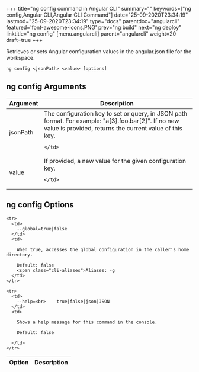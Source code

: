 +++
title="ng config command in Angular CLI"
summary=""
keywords=["ng config,Angular CLI,Angular CLI Command"]
date="25-09-2020T23:34:19"
lastmod="25-09-2020T23:34:19"
type="docs"
parentdoc="angularcli"
featured='font-awesome-icons.PNG'
prev="ng build"
next="ng deploy"
linktitle="ng config"
[menu.angularcli]
parent="angularcli"
weight=20
draft=true
+++

Retrieves or sets Angular configuration values in the angular.json file for the workspace.

```
ng config <jsonPath> <value> [options]
```

## ng config Arguments

<div class='table-responsive'><table class='table'>

  <thead>
    <tr>
      <th>Argument</th>
      <th>Description</th>
    </tr>
  </thead>
  <tbody>
  
  <tr>
    <td>jsonPath</td>
    <td>
      The configuration key to set or query, in JSON path format. For example: "a[3].foo.bar[2]". If no new value is provided, returns the current value of this key.

      
    </td>
  </tr>
  
  <tr>
    <td>value</td>
    <td>
      If provided, a new value for the given configuration key.

      
    </td>
  </tr>
  
  </tbody>

</table></div>

## ng config Options

<div class='table-responsive'><table class='table'>

  <thead>
    <tr>
      <th>Option</th>
      <th>Description</th>
    </tr>
  </thead>
  <tbody>
  
    <tr>
      <td>
        --global=true|false
      </td>
      <td>
        
        When true, accesses the global configuration in the caller's home directory.

        Default: false
        <span class="cli-aliases">Aliases: -g
      </td>
    </tr>
  
    <tr>
      <td>
        --help=<br>    true|false|json|JSON
      </td>
      <td>
        
        Shows a help message for this command in the console.

        Default: false
        
      </td>
    </tr>
  
  </tbody>

</table></div>



